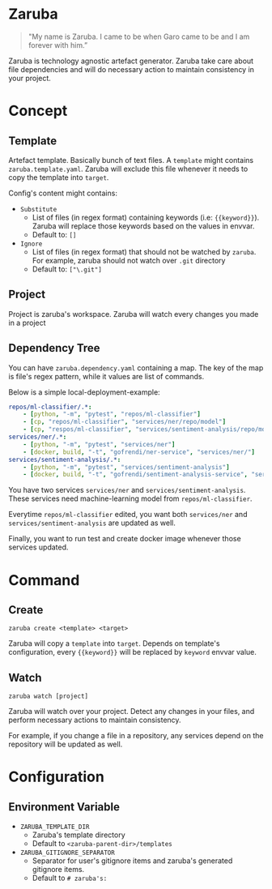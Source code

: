 # Zaruba

> "My name is Zaruba. I came to be when Garo came to be and I am forever with him.”

Zaruba is technology agnostic artefact generator. Zaruba take care about file dependencies and will do necessary action to maintain consistency in your project.

# Concept

## Template

Artefact template. Basically bunch of text files. A `template` might contains `zaruba.template.yaml`. Zaruba will exclude this file whenever it needs to copy the template into `target`.

Config's content might contains:

* `Substitute`
    - List of files (in regex format) containing keywords (i.e: `{{keyword}}`). Zaruba will replace those keywords based on the values in envvar.
    - Default to: `[]`
* `Ignore`
    - List of files (in regex format) that should not be watched by `zaruba`. For example, zaruba should not watch over `.git` directory
    - Default to: `["\.git"]`

## Project

Project is zaruba's workspace. Zaruba will watch every changes you made in a project

## Dependency Tree

You can have `zaruba.dependency.yaml` containing a map. The key of the map is file's regex pattern, while it values are list of commands.

Below is a simple local-deployment-example:

```yaml
repos/ml-classifier/.*:
    - [python, "-m", "pytest", "repos/ml-classifier"]
    - [cp, "repos/ml-classifier", "services/ner/repo/model"]
    - [cp, "respos/ml-classifier", "services/sentiment-analysis/repo/model"]
services/ner/.*:
    - [python, "-m", "pytest", "services/ner"]
    - [docker, build, "-t", "gofrendi/ner-service", "services/ner/"]
services/sentiment-analysis/.*:
    - [python, "-m", "pytest", "services/sentiment-analysis"]
    - [docker, build, "-t", "gofrendi/sentiment-analysis-service", "services/sentiment-analysis-service/"]
```

You have two services `services/ner` and `services/sentiment-analysis`. These services need machine-learning model from `repos/ml-classifier`.

Everytime `repos/ml-classifier` edited, you want  both `services/ner` and `services/sentiment-analysis` are updated as well.

Finally, you want to run test and create docker image whenever those services updated.

# Command

## Create

```
zaruba create <template> <target>
```

Zaruba will copy a `template` into `target`. Depends on template's configuration, every `{{keyword}}` will be replaced by `keyword` envvar value.

## Watch

```
zaruba watch [project]
```

Zaruba will watch over your project. Detect any changes in your files, and perform necessary actions to maintain consistency.

For example, if you change a file in a repository, any services depend on the repository will be updated as well.

# Configuration

## Environment Variable

* `ZARUBA_TEMPLATE_DIR`
    - Zaruba's template directory
    - Default to `<zaruba-parent-dir>/templates`
* `ZARUBA_GITIGNORE_SEPARATOR`
    - Separator for user's gitignore items and zaruba's generated gitignore items. 
    - Default to `# zaruba's:`